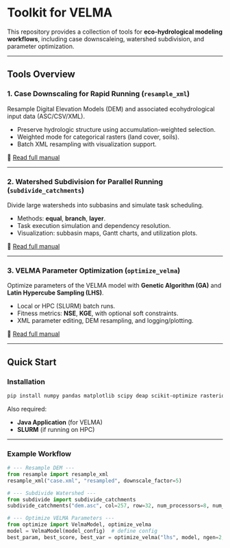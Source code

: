 # Toolkit for VELMA

This repository provides a collection of tools for **eco-hydrological modeling workflows**, including case downscaleing, watershed subdivision, and parameter optimization.

---

## Tools Overview

### 1. Case Downscaling for Rapid Running (`resample_xml`)
Resample Digital Elevation Models (DEM) and associated ecohydrological input data (ASC/CSV/XML).  
- Preserve hydrologic structure using accumulation-weighted selection.  
- Weighted mode for categorical rasters (land cover, soils).  
- Batch XML resampling with visualization support.  

📖 [Read full manual](docs/README_resample.md)

---

### 2. Watershed Subdivision for Parallel Running (`subdivide_catchments`)
Divide large watersheds into subbasins and simulate task scheduling.  
- Methods: **equal**, **branch**, **layer**.  
- Task execution simulation and dependency resolution.  
- Visualization: subbasin maps, Gantt charts, and utilization plots.  

📖 [Read full manual](docs/README_subdivide.md)

---

### 3. VELMA Parameter Optimization (`optimize_velma`)
Optimize parameters of the VELMA model with **Genetic Algorithm (GA)** and **Latin Hypercube Sampling (LHS)**.  
- Local or HPC (SLURM) batch runs.  
- Fitness metrics: **NSE**, **KGE**, with optional soft constraints.  
- XML parameter editing, DEM resampling, and logging/plotting.  

📖 [Read full manual](docs/README_optimize.md)

---

## Quick Start

### Installation
```bash
pip install numpy pandas matplotlib scipy deap scikit-optimize rasterio pysheds pyproj
```

Also required:
- **Java Application** (for VELMA)
- **SLURM** (if running on HPC)

---

### Example Workflow

```python
# --- Resample DEM ---
from resample import resample_xml
resample_xml("case.xml", "resampled", downscale_factor=5)

# --- Subdivide Watershed ---
from subdivide import subdivide_catchments
subdivide_catchments("dem.asc", col=257, row=32, num_processors=8, num_subbasins=100)

# --- Optimize VELMA Parameters ---
from optimize import VelmaModel, optimize_velma
model = VelmaModel(model_config)  # define config
best_param, best_score, best_var = optimize_velma("lhs", model, ngen=2, pop_size=8)
```
